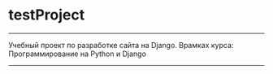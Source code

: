# testProject
---
Учебный проект по разработке сайта на Django.
Врамках курса: Программирование на Python
и Django
***
### 
```
```